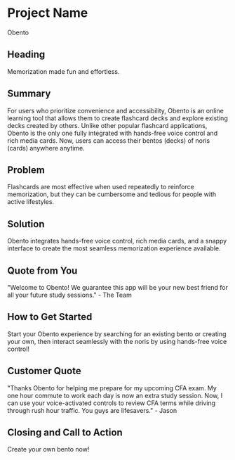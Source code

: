 # Project Name #
Obento
<!-- 
> This material was originally posted [here](http://www.quora.com/What-is-Amazons-approach-to-product-development-and-product-management). It is reproduced here for posterities sake.

There is an approach called "working backwards" that is widely used at Amazon. They work backwards from the customer, rather than starting with an idea for a product and trying to bolt customers onto it. While working backwards can be applied to any specific product decision, using this approach is especially important when developing new products or features.

For new initiatives a product manager typically starts by writing an internal press release announcing the finished product. The target audience for the press release is the new/updated product's customers, which can be retail customers or internal users of a tool or technology. Internal press releases are centered around the customer problem, how current solutions (internal or external) fail, and how the new product will blow away existing solutions.

If the benefits listed don't sound very interesting or exciting to customers, then perhaps they're not (and shouldn't be built). Instead, the product manager should keep iterating on the press release until they've come up with benefits that actually sound like benefits. Iterating on a press release is a lot less expensive than iterating on the product itself (and quicker!).

If the press release is more than a page and a half, it is probably too long. Keep it simple. 3-4 sentences for most paragraphs. Cut out the fat. Don't make it into a spec. You can accompany the press release with a FAQ that answers all of the other business or execution questions so the press release can stay focused on what the customer gets. My rule of thumb is that if the press release is hard to write, then the product is probably going to suck. Keep working at it until the outline for each paragraph flows. 

Oh, and I also like to write press-releases in what I call "Oprah-speak" for mainstream consumer products. Imagine you're sitting on Oprah's couch and have just explained the product to her, and then you listen as she explains it to her audience. That's "Oprah-speak", not "Geek-speak".

Once the project moves into development, the press release can be used as a touchstone; a guiding light. The product team can ask themselves, "Are we building what is in the press release?" If they find they're spending time building things that aren't in the press release (overbuilding), they need to ask themselves why. This keeps product development focused on achieving the customer benefits and not building extraneous stuff that takes longer to build, takes resources to maintain, and doesn't provide real customer benefit (at least not enough to warrant inclusion in the press release).
 -->

## Heading ##
Memorization made fun and effortless.

## Summary ##
For users who prioritize convenience and accessibility, Obento is an online learning tool that allows them to create flashcard decks and explore existing decks created by others. Unlike other popular flashcard applications, Obento is the only one fully integrated with hands-free voice control and rich media cards. Now, users can access their bentos (decks) of noris (cards) anywhere anytime.

## Problem ##
Flashcards are most effective when used repeatedly to reinforce memorization, but they can be cumbersome and tedious for people with active lifestyles. 

## Solution ##
Obento integrates hands-free voice control, rich media cards, and a snappy interface to create the most seamless memorization experience available.

## Quote from You ##
"Welcome to Obento! We guarantee this app will be your new best friend for all your future study sessions." - The Team

## How to Get Started ##
Start your Obento experience by searching for an existing bento or creating your own, then interact seamlessly with the noris by using hands-free voice control! 

## Customer Quote ##
"Thanks Obento for helping me prepare for my upcoming CFA exam. My one hour commute to work each day is now an extra study session. Now, I can use your voice-activated controls to review CFA terms while driving through rush hour traffic. You guys are lifesavers." - Jason

## Closing and Call to Action ##
Create your own bento now!